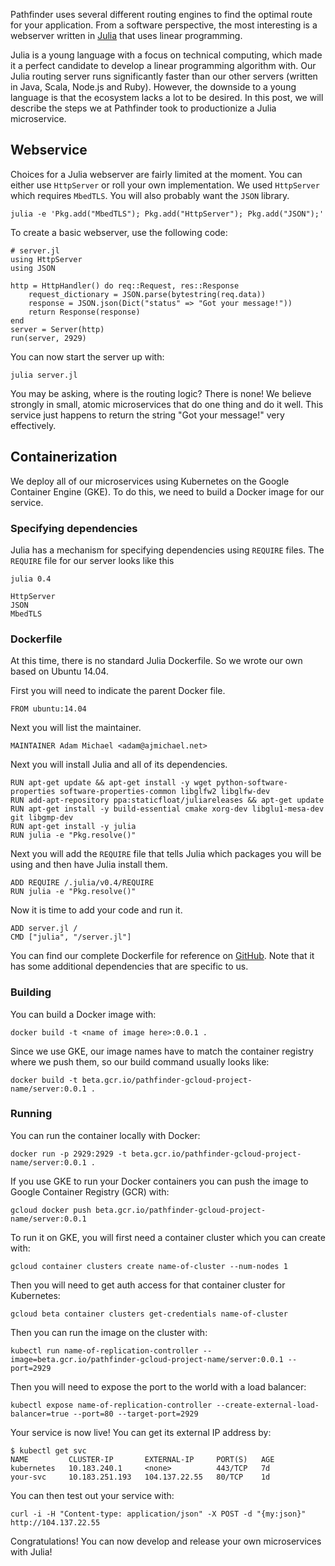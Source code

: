 <!--
Deploying Microservices in Julia
Adam Michael
-->

Pathfinder uses several different routing engines to find the optimal route for your application. From a software perspective, the most interesting is a webserver written in [Julia](http://julialang.org/) that uses linear programming.

Julia is a young language with a focus on technical computing, which made it a perfect candidate to develop a linear programming algorithm with. Our Julia routing server runs significantly faster than our other servers (written in Java, Scala, Node.js and Ruby). However, the downside to a young language is that the ecosystem lacks a lot to be desired. In this post, we will describe the steps we at Pathfinder took to productionize a Julia microservice.

## Webservice
Choices for a Julia webserver are fairly limited at the moment. You can either use `HttpServer` or roll your own implementation. We used `HttpServer` which requires `MbedTLS`. You will also probably want the `JSON` library.

    julia -e 'Pkg.add("MbedTLS"); Pkg.add("HttpServer"); Pkg.add("JSON");'

To create a basic webserver, use the following code:

    # server.jl
    using HttpServer
    using JSON

    http = HttpHandler() do req::Request, res::Response
        request_dictionary = JSON.parse(bytestring(req.data))
        response = JSON.json(Dict("status" => "Got your message!"))
        return Response(response)
    end
    server = Server(http)
    run(server, 2929)

You can now start the server up with:

    julia server.jl

You may be asking, where is the routing logic? There is none! We believe strongly in small, atomic microservices that do one thing and do it well. This service just happens to return the string "Got your message!" very effectively.

## Containerization
We deploy all of our microservices using Kubernetes on the Google Container Engine (GKE). To do this, we need to build a Docker image for our service.

### Specifying dependencies
Julia has a mechanism for specifying dependencies using `REQUIRE` files. The `REQUIRE` file for our server looks like this

    julia 0.4

    HttpServer
    JSON
    MbedTLS

### Dockerfile
At this time, there is no standard Julia Dockerfile. So we wrote our own based on Ubuntu 14.04.

First you will need to indicate the parent Docker file.

    FROM ubuntu:14.04

Next you will list the maintainer.

    MAINTAINER Adam Michael <adam@ajmichael.net>

Next you will install Julia and all of its dependencies.

    RUN apt-get update && apt-get install -y wget python-software-properties software-properties-common libglfw2 libglfw-dev
    RUN add-apt-repository ppa:staticfloat/juliareleases && apt-get update
    RUN apt-get install -y build-essential cmake xorg-dev libglu1-mesa-dev git libgmp-dev
    RUN apt-get install -y julia
    RUN julia -e "Pkg.resolve()"

Next you will add the `REQUIRE` file that tells Julia which packages you will be using and then have Julia install them.

    ADD REQUIRE /.julia/v0.4/REQUIRE
    RUN julia -e "Pkg.resolve()"

Now it is time to add your code and run it.

    ADD server.jl /
    CMD ["julia", "/server.jl"]


You can find our complete Dockerfile for reference on [GitHub](https://github.com/CSSE497/pathfinder-routing/blob/master/linearprogramming/Dockerfile). Note that it has some additional dependencies that are specific to us.

### Building
You can build a Docker image with:

    docker build -t <name of image here>:0.0.1 .
    
Since we use GKE, our image names have to match the container registry where we push them, so our build command usually looks like:

    docker build -t beta.gcr.io/pathfinder-gcloud-project-name/server:0.0.1 .

### Running
You can run the container locally with Docker:

    docker run -p 2929:2929 -t beta.gcr.io/pathfinder-gcloud-project-name/server:0.0.1 .

If you use GKE to run your Docker containers you can push the image to Google Container Registry (GCR) with:

    gcloud docker push beta.gcr.io/pathfinder-gcloud-project-name/server:0.0.1

To run it on GKE, you will first need a container cluster which you can create with:

    gcloud container clusters create name-of-cluster --num-nodes 1

Then you will need to get auth access for that container cluster for Kubernetes:

    gcloud beta container clusters get-credentials name-of-cluster

Then you can run the image on the cluster with:

    kubectl run name-of-replication-controller --image=beta.gcr.io/pathfinder-gcloud-project-name/server:0.0.1 --port=2929

Then you will need to expose the port to the world with a load balancer:

    kubectl expose name-of-replication-controller --create-external-load-balancer=true --port=80 --target-port=2929

Your service is now live! You can get its external IP address by:

    $ kubectl get svc
    NAME         CLUSTER-IP       EXTERNAL-IP     PORT(S)   AGE
    kubernetes   10.183.240.1     <none>          443/TCP   7d
    your-svc     10.183.251.193   104.137.22.55   80/TCP    1d

You can then test out your service with:

    curl -i -H "Content-type: application/json" -X POST -d "{my:json}" http://104.137.22.55


Congratulations! You can now develop and release your own microservices with Julia!
